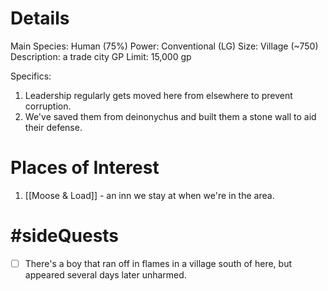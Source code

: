 # Details
Main Species: Human (75%)
Power: Conventional (LG)
Size: Village (~750)
Description: a trade city
GP Limit: 15,000 gp

Specifics:
1. Leadership regularly gets moved here from elsewhere to prevent corruption.
2. We've saved them from deinonychus and built them a stone wall to aid their defense.

# Places of Interest
1. [[Moose & Load]] - an inn we stay at when we're in the area.

# #sideQuests
- [ ] There's a boy that ran off in flames in a village south of here, but appeared several days later unharmed.
